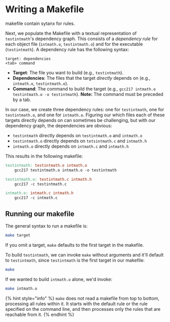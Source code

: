 # Writing a Makefile

makefile contain sytanx for rules.

Next, we populate the Makefile with a textual representation of `testintmath`'s dependency graph. This consists of a _dependency rule_ for each object file (`intmath.o`, `testintmath.o`) and for the executable (`testintmath`). A dependency rule has the following syntax:

```
target: dependencies
<tab> command
```

* **Target**: The file you want to build (e.g., `testintmath`).
* **Dependencies**: The files that the target _directly_ depends on (e.g., `intmath.o`, `testintmath.o`).
* **Command**: The command to build the target (e.g., `gcc217 intmath.o testintmath.o -o testintmath`). **Note:** The command must be preceded by a tab.

In our case, we create three dependency rules: one for `testintmath`, one for `testintmath.o`, and one for `intmath.o`. Figuring our which files each of these targets directly depends on can sometimes be challenging, but with our dependency graph, the dependencies are obvious:

* `testintmath` directly depends on `testintmath.o` and `intmath.o`
* `testintmath.o` directly depends on `tetsintmath.c` and `intmath.h`
* `intmath.o` directly depends on `intmath.c` and `intmath.h`

This results in the following makefile:

```makefile
testintmath: testintmath.o intmath.o
    gcc217 testintmath.o intmath.o -o testintmath

testintmath.o: testintmath.c intmath.h
    gcc217 -c testintmath.c

intmath.o: intmath.c intmath.h
    gcc217 -c intmath.c
```

## Running our makefile

The general syntax to run a makefile is:

```bash
make target
```

If you omit a target, `make` defaults to the first target in the makefile.&#x20;

To build `testintmath`, we can invoke `make` without arguments and it'll default to `testintmath`, since `testintmath` is the first target in our makefile:

```bash
make
```

If we wanted to build `intmath.o` alone, we'd invoke:

```bash
make intmath.o
```

{% hint style="info" %}
`make` does not read a makefile from top to bottom, processing all rules within it. It starts with the default rule or the rule specified on the command line, and then processes only the rules that are reachable from it.&#x20;
{% endhint %}
